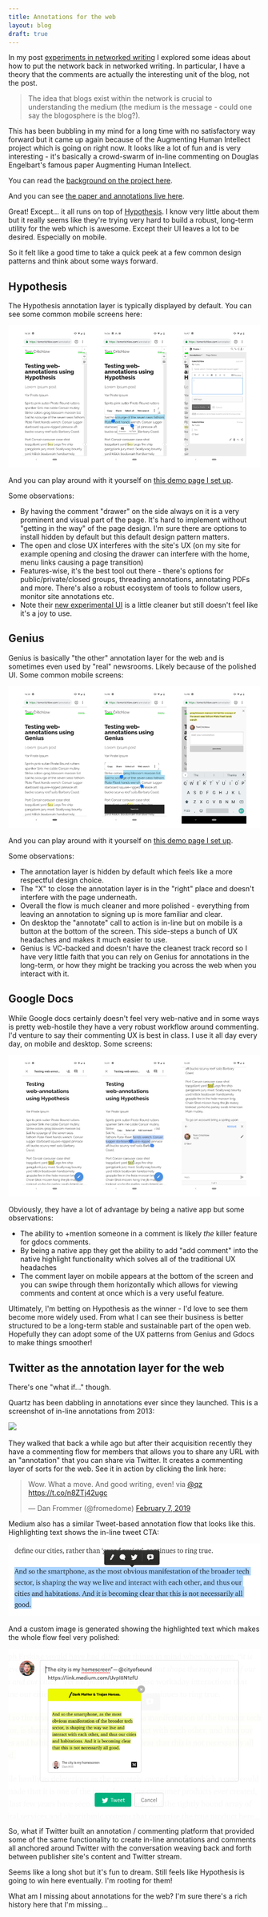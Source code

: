 ```yaml
---
title: Annotations for the web
layout: blog
draft: true
---
```


In my post [experiments in networked writing](https://tomcritchlow.com/2018/01/05/networked-writing/) I explored some ideas about how to put the network back in networked writing. In particular, I have a theory that the comments are actually the interesting unit of the blog, not the post.

> The idea that blogs exist within the network is crucial to understanding the medium (the medium is the message - could one say the blogosphere is the blog?).

This has been bubbling in my mind for a long time with no satisfactory way forward but it came up again because of the Augmenting Human Intellect project which is going on right now. It looks like a lot of fun and is very interesting - it's basically a crowd-swarm of in-line commenting on Douglas Engelbart's famous paper Augmenting Human Intellect.

You can read the [background on the project here](https://cogdogblog.com/2019/02/annotating-the-intent/).

And you can see [the paper and annotations live here](http://dougengelbart.org/content/view/138/000/).

Great! Except... it all runs on top of [Hypothesis](https://web.hypothes.is/). I know very little about them but it really seems like they're trying very hard to build a robust, long-term utility for the web which is awesome. Except their UI leaves a lot to be desired. Especially on mobile.

So it felt like a good time to take a quick peek at a few common design patterns and think about some ways forward.

## Hypothesis

The Hypothesis annotation layer is typically displayed by default. You can see some common mobile screens here:

![](/images/hypothesis-annotations.png)

And you can play around with it yourself on [this demo page I set up](/annotations-hypothesis/).

Some observations:
- By having the comment "drawer" on the side always on it is a very prominent and visual part of the page. It's hard to implement without "getting in the way" of the page design. I'm sure there are options to install hidden by default but this default design pattern matters.
- The open and close UX interferes with the site's UX (on my site for example opening and closing the drawer can interfere with the home, menu links causing a page transition)
- Features-wise, it's the best tool out there - there's options for public/private/closed groups, threading annotations, annotating PDFs and more. There's also a robust ecosystem of tools to follow users, monitor site annotations etc.
- Note their [new experimental UI](https://h.readthedocs.io/projects/client/en/latest/publishers/config/#cmdoption-arg-theme) is a little cleaner but still doesn't feel like it's a joy to use.

## Genius

Genius is basically "the other" annotation layer for the web and is sometimes even used by "real" newsrooms. Likely because of the polished UI. Some common mobile screens:

![](/images/genius-annotations.png)

And you can play around with it yourself on [this demo page I set  up](/annotations-genius/).

Some observations:

- The annotation layer is hidden by default which feels like a more respectful design choice.
- The "X" to close the annotation layer is in the "right" place and doesn't interfere with the page underneath.
- Overall the flow is much cleaner and more polished - everything from leaving an annotation to signing up is more familiar and clear.
- On desktop the "annotate" call to action is in-line but on mobile is a button at the bottom of the screen. This side-steps a bunch of UX headaches and makes it much easier to use.
- Genius is VC-backed and doesn't have the cleanest track record so I have very little faith that you can rely on Genius for annotations in the long-term, or how they might be tracking you across the web when you interact with it.

## Google Docs

While Google docs certainly doesn't feel very web-native and in some ways is pretty web-hostile they have a very robust workflow around commenting. I'd venture to say their commenting UX is best in class. I use it all day every day, on mobile and desktop. Some screens:

![](/images/gdocs-annotations.png)

Obviously, they have a lot of advantage by being a native app but some observations:
- The ability to +mention someone in a comment is likely *the* killer feature for gdocs comments.
- By being a native app they get the ability to add "add comment" into the native highlight functionality which solves all of the traditional UX headaches
- The comment layer on mobile appears at the bottom of the screen and you can swipe through them horizontally which allows for viewing comments and content at once which is a very useful feature.

Ultimately, I'm betting on Hypothesis as the winner - I'd love to see them become more widely used. From what I can see their business is better structured to be a long-term stable and sustainable part of the open web. Hopefully they can adopt some of the UX patterns from Genius and Gdocs to make things smoother!

## Twitter as the annotation layer for the web

There's one "what if..." though.

Quartz has been dabbling in annotations ever since they launched. This is a screenshot of in-line annotations from 2013:

![](https://gigaom.com/wp-content/uploads/sites/1/2013/08/05_loggedinfull-804x455.png)

They walked that back a while ago but after their acquisition recently they have a commenting flow for members that allows you to share any URL with an "annotation" that you can share via Twitter. It creates a commenting layer of sorts for the web. See it in action by clicking the link here:

<blockquote class="twitter-tweet" data-lang="en"><p lang="en" dir="ltr">Wow. What a move. And good writing, even! via <a href="https://twitter.com/qz?ref_src=twsrc%5Etfw">@qz</a> <a href="https://t.co/n8ZTj42ugc">https://t.co/n8ZTj42ugc</a></p>&mdash; Dan Frommer (@fromedome) <a href="https://twitter.com/fromedome/status/1093648237318336513?ref_src=twsrc%5Etfw">February 7, 2019</a></blockquote>
<script async src="https://platform.twitter.com/widgets.js" charset="utf-8"></script>

Medium also has a similar Tweet-based annotation flow that looks like this. Highlighting text shows the in-line tweet CTA:

![](/images/medium-tweet-1.png)

And a custom image is generated showing the highlighted text which makes the whole flow feel  very polished:

![](/images/medium-tweet-2.png)

So, what if Twitter built an annotation / commenting platform that provided some of the same functionality to create in-line annotations and comments all anchored around Twitter with the conversation weaving back and forth between publisher site's content and Twitter stream.

Seems like a long shot but it's fun to dream. Still feels like Hypothesis is going to win here eventually. I'm rooting for them!

What am I missing about annotations for the web? I'm sure there's a rich history here that I'm missing...